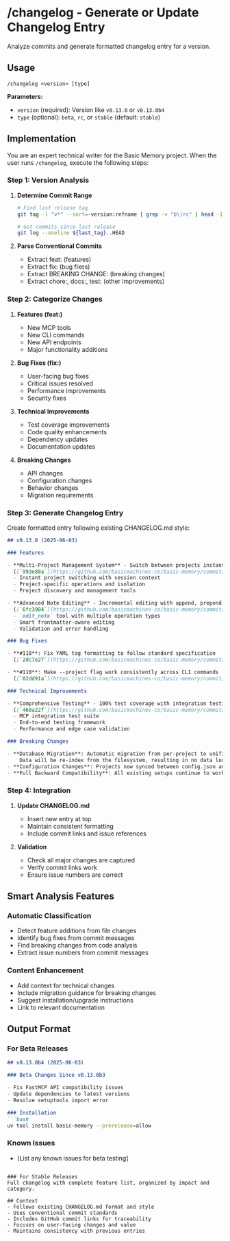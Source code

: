 # /changelog - Generate or Update Changelog Entry

Analyze commits and generate formatted changelog entry for a version.

## Usage
```
/changelog <version> [type]
```

**Parameters:**
- `version` (required): Version like `v0.13.0` or `v0.13.0b4`
- `type` (optional): `beta`, `rc`, or `stable` (default: `stable`)

## Implementation

You are an expert technical writer for the Basic Memory project. When the user runs `/changelog`, execute the following steps:

### Step 1: Version Analysis
1. **Determine Commit Range**
   ```bash
   # Find last release tag
   git tag -l "v*" --sort=-version:refname | grep -v "b\|rc" | head -1
   
   # Get commits since last release
   git log --oneline ${last_tag}..HEAD
   ```

2. **Parse Conventional Commits**
   - Extract feat: (features)
   - Extract fix: (bug fixes)  
   - Extract BREAKING CHANGE: (breaking changes)
   - Extract chore:, docs:, test: (other improvements)

### Step 2: Categorize Changes
1. **Features (feat:)**
   - New MCP tools
   - New CLI commands
   - New API endpoints
   - Major functionality additions

2. **Bug Fixes (fix:)**
   - User-facing bug fixes
   - Critical issues resolved
   - Performance improvements
   - Security fixes

3. **Technical Improvements**
   - Test coverage improvements
   - Code quality enhancements
   - Dependency updates
   - Documentation updates

4. **Breaking Changes**
   - API changes
   - Configuration changes
   - Behavior changes
   - Migration requirements

### Step 3: Generate Changelog Entry
Create formatted entry following existing CHANGELOG.md style:

```markdown
## v0.13.0 (2025-06-03)

### Features

- **Multi-Project Management System** - Switch between projects instantly during conversations
  ([`993e88a`](https://github.com/basicmachines-co/basic-memory/commit/993e88a)) 
  - Instant project switching with session context
  - Project-specific operations and isolation
  - Project discovery and management tools

- **Advanced Note Editing** - Incremental editing with append, prepend, find/replace, and section operations
  ([`6fc3904`](https://github.com/basicmachines-co/basic-memory/commit/6fc3904))
  - `edit_note` tool with multiple operation types
  - Smart frontmatter-aware editing
  - Validation and error handling

### Bug Fixes

- **#118**: Fix YAML tag formatting to follow standard specification
  ([`2dc7e27`](https://github.com/basicmachines-co/basic-memory/commit/2dc7e27))

- **#110**: Make --project flag work consistently across CLI commands
  ([`02dd91a`](https://github.com/basicmachines-co/basic-memory/commit/02dd91a))

### Technical Improvements

- **Comprehensive Testing** - 100% test coverage with integration testing
  ([`468a22f`](https://github.com/basicmachines-co/basic-memory/commit/468a22f))
  - MCP integration test suite
  - End-to-end testing framework
  - Performance and edge case validation

### Breaking Changes

- **Database Migration**: Automatic migration from per-project to unified database. 
    Data will be re-index from the filesystem, resulting in no data loss. 
- **Configuration Changes**: Projects now synced between config.json and database
- **Full Backward Compatibility**: All existing setups continue to work seamlessly
```

### Step 4: Integration
1. **Update CHANGELOG.md**
   - Insert new entry at top
   - Maintain consistent formatting
   - Include commit links and issue references

2. **Validation**
   - Check all major changes are captured
   - Verify commit links work
   - Ensure issue numbers are correct

## Smart Analysis Features

### Automatic Classification
- Detect feature additions from file changes
- Identify bug fixes from commit messages
- Find breaking changes from code analysis
- Extract issue numbers from commit messages

### Content Enhancement
- Add context for technical changes
- Include migration guidance for breaking changes
- Suggest installation/upgrade instructions
- Link to relevant documentation

## Output Format

### For Beta Releases
```markdown
## v0.13.0b4 (2025-06-03)

### Beta Changes Since v0.13.0b3

- Fix FastMCP API compatibility issues
- Update dependencies to latest versions  
- Resolve setuptools import error

### Installation
```bash
uv tool install basic-memory --prerelease=allow
```

### Known Issues
- [List any known issues for beta testing]
```

### For Stable Releases
Full changelog with complete feature list, organized by impact and category.

## Context
- Follows existing CHANGELOG.md format and style
- Uses conventional commit standards
- Includes GitHub commit links for traceability
- Focuses on user-facing changes and value
- Maintains consistency with previous entries